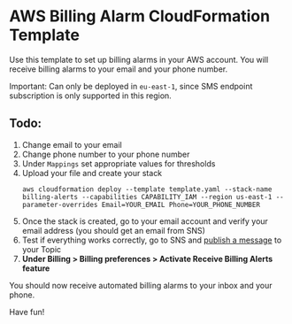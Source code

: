 # AWS Billing Alarm CloudFormation Template

Use this template to set up billing alarms in your AWS account. You will receive billing alarms to your email and your phone number. 

Important: Can only be deployed in `eu-east-1`, since SMS endpoint subscription is only supported in this region.

## Todo:
1. Change email to your email
2. Change phone number to your phone number 
3. Under `Mappings` set appropriate values for thresholds
4. Upload your file and create your stack
   ```
   aws cloudformation deploy --template template.yaml --stack-name billing-alerts --capabilities CAPABILITY_IAM --region us-east-1 --parameter-overrides Email=YOUR_EMAIL Phone=YOUR_PHONE_NUMBER
   ```
5. Once the stack is created, go to your email account and verify your email address (you should get an email from SNS)
6. Test if everything works correctly, go to SNS and [publish a message](https://console.aws.amazon.com/sns/v2/home?region=us-east-1#/publish) to your Topic
7. **Under Billing > Billing preferences > Activate Receive Billing Alerts feature**

You should now receive automated billing alarms to your inbox and your phone.

Have fun!

